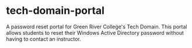 # tech-domain-portal
A password reset portal for Green River College's Tech Domain. This portal allows students to reset their Windows Active Directory password without having to contact an instructor.
